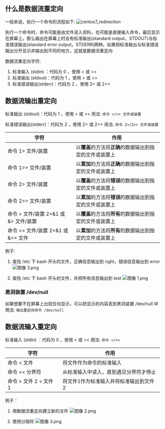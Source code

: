 ## 什么是数据流重定向
一般来说，执行一个命令的流程如下:
![centos7_redirection](https://linux.vbird.org/linux_basic/centos7/0320bash//centos7_redirection.jpg)

执行一个命令时，命令可能是由文件读入资料，也可能是直接输入命令，最后显示在屏幕上。那么输出在屏幕上时会有标准输出(standard output，STDOUT)与标准错误输出(standard error output，STDERR)两种。如果把标准输出与标准错误输出分开显示并输出到不同的地方，这就是数据流重定向

数据流重定向字符:
1. 标准输入 (stdin) ：代码为 0 ，使用 < 或 <<
2. 标准输出 (stdout)：代码为 1 ，使用 > 或 >>
3. 标准错误输出(stderr)：代码为 2 ，使用 2> 或 2>>

## 数据流输出重定向
标准输出 (stdout)：代码为 1 ，使用 > 或 >>
用法: `命令 >/>> 文件或装置`

标准错误输出(stderr)：代码为 2 ，使用 2> 或 2>>
用法: `命令 2>/2>> 文件或装置`

|字符|作用|
|-|-|
|命令 1> 文件/装置|以**覆盖**的方法将**正确**的数据输出到指定的文件或装置上|
|命令 1>> 文件/装置|以**累加**的方法将**正确**的数据输出到指定的文件或装置上|
|命令 2> 文件/装置|以**覆盖**的方法将**错误**的数据输出到指定的文件或装置上|
|命令 2>> 文件/装置|以**累加**的方法将**错误**的数据输出到指定的文件或装置上
|命令 > 文件/装置 2>&1 或 &> 文件/装置|以**覆盖**的方法将**所有**的数据输出到指定的文件或装置上|
|命令 >> 文件/装置 2>&1 或 &>> 文件|以**累加**的方法将**所有**的数据输出到指定的文件或装置上|

例子:
1. 查找 /etc 下 bash 开头的文件，正确信息输出到 right，错误信息输出到 error
![图像 3.png](https://i.loli.net/2020/12/20/aJbL6fdIkOXVHxw.png)

2. 查找 /etc 下 bash 开头的文件，并把所有信息输出到 test
![图像 1.png](https://i.loli.net/2020/12/26/cku7rEwXpMfPtOZ.png)

### 黑洞装置 /dev/null
如果想要不在屏幕上出现任何显示，可以把显示的内容丢到黑洞装置 /dev/null 中
用法: `输出重定向命令 /dev/null`



## 数据流输入重定向
标准输入 (stdin) ：代码为 0 ，使用 < 或 <<
用法: `命令 </<<`

|字符|作用|
|-|-|
|命令 < 文件|将文件作为命令的标准输入|
|命令 << 分界符|从标准输入中读入，直到遇见分界符才停止|
|命令 > 文件 2 < 文件 1 |将文件1作为标准输入并将标准输出到文件2|

例子：
1. 用数据流重定向建立新的文件
![图像 2.png](https://i.loli.net/2020/12/26/iBecIGZhElmn2NX.png)

2. 使用分隔符
![图像 3.png](https://i.loli.net/2020/12/26/YltN8k2qr5zQvKB.png)